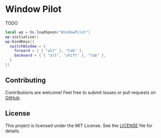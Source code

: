 # Window Pilot

TODO


```lua
local wp = hs.loadSpoon("WindowPilot")
wp:initialize()
wp:bindKeys({
  switchWindow = {
    forward = { { "alt" }, "tab" },
    backward = { { "alt", "shift" }, "tab" },
  }
})
```

## Contributing

Contributions are welcome! Feel free to submit issues or pull requests on [GitHub](https://github.com/ticklemynausea/WindowPilot.spoon).

## License

This project is licensed under the MIT License. See the [LICENSE](./LICENSE) file for details.

